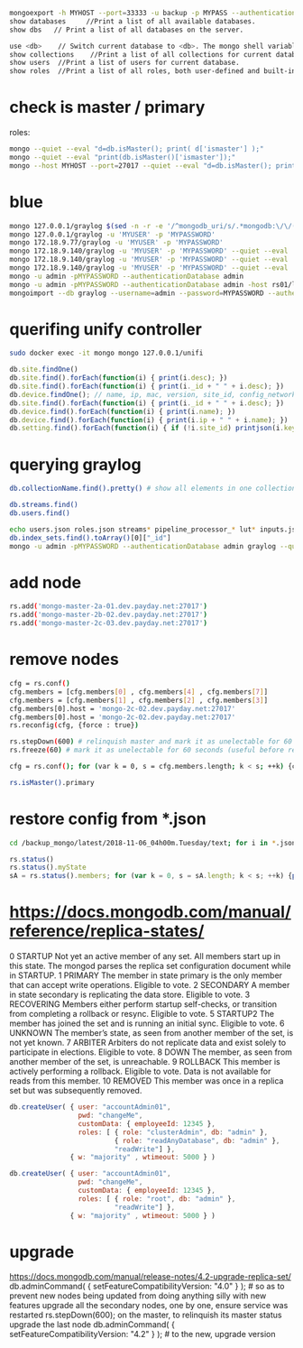 ```sh
mongoexport -h MYHOST --port=33333 -u backup -p MYPASS --authenticationDatabase=config --db=graylog --collection=pipeline_processor_rules
show databases     //Print a list of all available databases.
show dbs   // Print a list of all databases on the server.

use <db>    // Switch current database to <db>. The mongo shell variable db is set to the current database.
show collections    //Print a list of all collections for current database.
show users  //Print a list of users for current database.
show roles  //Print a list of all roles, both user-defined and built-in, for the current database.
```


# check is master / primary
  roles:
```sh
mongo --quiet --eval "d=db.isMaster(); print( d['ismaster'] );"
mongo --quiet --eval "print(db.isMaster()['ismaster']);"
mongo --host MYHOST --port=27017 --quiet --eval "d=db.isMaster(); print( d['ismaster'] );"
```

# blue
```sh
mongo 127.0.0.1/graylog $(sed -n -r -e '/^mongodb_uri/s/.*mongodb:\/\/([^:]+):([^:@]+).*/-u \1 -p \2/ p' /etc/graylog/server/server.conf)
mongo 127.0.0.1/graylog -u 'MYUSER' -p 'MYPASSWORD'
mongo 172.18.9.77/graylog -u 'MYUSER' -p 'MYPASSWORD'
mongo 172.18.9.140/graylog -u 'MYUSER' -p 'MYPASSWORD' --quiet --eval  "printjson(db.adminCommand('listDatabases'))"
mongo 172.18.9.140/graylog -u 'MYUSER' -p 'MYPASSWORD' --quiet --eval  "print('_ ' + db.getCollectionNames())"
mongo 172.18.9.140/graylog -u 'MYUSER' -p 'MYPASSWORD' --quiet --eval  "rs.slaveOk(); print(db.getCollectionNames())" | tr ',' '\n' | xargs -n1 -I@ mongoexport -h 172.18.9.140 --db graylog -u 'graylog' -p 'MYPASSWORD'  --pretty --collection @ -o out/@.json
mongo -u admin -pMYPASSWORD --authenticationDatabase admin
mongo -u admin -pMYPASSWORD --authenticationDatabase admin -host rs01/localhost:27017 # force connection to effective master primary with on replicaset rs01
mongoimport --db graylog --username=admin --password=MYPASSWORD --authenticationDatabase=admin --verbose --drop users.json
```

# querifing unify controller
```sh
sudo docker exec -it mongo mongo 127.0.0.1/unifi
```
```js
db.site.findOne()
db.site.find().forEach(function(i) { print(i.desc); })
db.site.find().forEach(function(i) { print(i._id + " " + i.desc); })
db.device.findOne(); // name, ip, mac, version, site_id, config_network.type, config_network.ip
db.site.find().forEach(function(i) { print(i._id + " " + i.desc); })
db.device.find().forEach(function(i) { print(i.name); })
db.device.find().forEach(function(i) { print(i.ip + " " + i.name); })
db.setting.find().forEach(function(i) { if (!i.site_id) printjson(i.key); })
```

# querying graylog
```sh
db.collectionName.find().pretty() # show all elements in one collection

db.streams.find()
db.users.find()

echo users.json roles.json streams* pipeline_processor_* lut* inputs.json dashboards.json grok_patterns.json collector* alarmcallback* | xargs -rtn 1 mongoimport --db graylog --username=admin --password=MYPASSWORD --authenticationDatabase=admin --verbose --drop
db.index_sets.find().toArray()[0]["_id"]
mongo -u admin -pMYPASSWORD --authenticationDatabase admin graylog --quiet --eval 'db.index_sets.find().toArray()[0]["_id"].valueOf();'
```

# add node
```sh
rs.add('mongo-master-2a-01.dev.payday.net:27017')
rs.add('mongo-master-2b-02.dev.payday.net:27017')
rs.add('mongo-master-2c-03.dev.payday.net:27017')
```

# remove nodes
```sh
cfg = rs.conf()
cfg.members = [cfg.members[0] , cfg.members[4] , cfg.members[7]]
cfg.members = [cfg.members[1] , cfg.members[2] , cfg.members[3]]
cfg.members[0].host = 'mongo-2c-02.dev.payday.net:27017'
cfg.members[0].host = 'mongo-2c-02.dev.payday.net:27017'
rs.reconfig(cfg, {force : true})

rs.stepDown(600) # relinquish master and mark it as unelectable for 60 seconds
rs.freeze(60) # mark it as unelectable for 60 seconds (useful before reboot)

cfg = rs.conf(); for (var k = 0, s = cfg.members.length; k < s; ++k) {cfg.members[k].host=cfg.members[k].host.replace(':', '.prod.payday.net:');print(cfg.members[k].host);}; rs.reconfig(cfg);

rs.isMaster().primary
```


# restore config from \*.json
```sh
cd /backup_mongo/latest/2018-11-06_04h00m.Tuesday/text; for i in *.json; do cat $i | mongoimport --db graylog --username=admin --password=MYPASSWORD --authenticationDatabase=admin --verbose --drop --collection=$(basename $i .json); done
```

```js
rs.status()
rs.status().myState
sA = rs.status().members; for (var k = 0, s = sA.length; k < s; ++k) {print('health: ' + sA[k].health + ', state: ' + sA[k].stateStr + ', ' + sA[k].name);}
```

# https://docs.mongodb.com/manual/reference/replica-states/
0	STARTUP	Not yet an active member of any set. All members start up in this state. The mongod parses the replica set configuration document while in STARTUP.
1	PRIMARY	The member in state primary is the only member that can accept write operations. Eligible to vote.
2	SECONDARY	A member in state secondary is replicating the data store. Eligible to vote.
3	RECOVERING	Members either perform startup self-checks, or transition from completing a rollback or resync. Eligible to vote.
5	STARTUP2	The member has joined the set and is running an initial sync. Eligible to vote.
6	UNKNOWN	The member’s state, as seen from another member of the set, is not yet known.
7	ARBITER	Arbiters do not replicate data and exist solely to participate in elections. Eligible to vote.
8	DOWN	The member, as seen from another member of the set, is unreachable.
9	ROLLBACK	This member is actively performing a rollback. Eligible to vote. Data is not available for reads from this member.
10	REMOVED	This member was once in a replica set but was subsequently removed.


```js
db.createUser( { user: "accountAdmin01",
                 pwd: "changeMe",
                 customData: { employeeId: 12345 },
                 roles: [ { role: "clusterAdmin", db: "admin" },
                          { role: "readAnyDatabase", db: "admin" },
                          "readWrite"] },
               { w: "majority" , wtimeout: 5000 } )

db.createUser( { user: "accountAdmin01",
                 pwd: "changeMe",
                 customData: { employeeId: 12345 },
                 roles: [ { role: "root", db: "admin" },
                          "readWrite"] },
               { w: "majority" , wtimeout: 5000 } )
```

# upgrade
https://docs.mongodb.com/manual/release-notes/4.2-upgrade-replica-set/
db.adminCommand( { setFeatureCompatibilityVersion: "4.0" } ); # so as to prevent new nodes being updated from doing anything silly with new features
upgrade all the secondary nodes, one by one, ensure service was restarted
rs.stepDown(600); on the master, to relinquish its master status
upgrade the last node
db.adminCommand( { setFeatureCompatibilityVersion: "4.2" } ); # to the new, upgrade version
